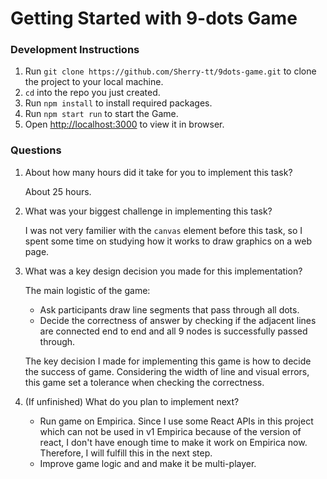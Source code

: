 # Getting Started with 9-dots Game




### Development Instructions
1. Run `git clone https://github.com/Sherry-tt/9dots-game.git` to clone the project to your local machine.
2. `cd` into the repo you just created.
3. Run `npm install` to install required packages.
4. Run `npm start run` to start the Game.
5. Open [http://localhost:3000](http://localhost:3000) to view it in browser.

### Questions
1. About how many hours did it take for you to implement this task?

    About 25 hours.

2. What was your biggest challenge in implementing this task?

   I was not very familier with the `canvas` element before this task, so I spent some time on studying how it works to draw graphics on a web page.
   
3. What was a key design decision you made for this implementation?

   The main logistic of the game:
   - Ask participants draw line segments that pass through all dots.
   - Decide the correctness of answer by checking if the adjacent lines are connected end to end and all 9 nodes is successfully passed through.

   The key decision I made for implementing this game is how to decide the success of game. Considering the width of line and visual errors, this game set a tolerance when checking the correctness.
   
4. (If unfinished) What do you plan to implement next?
  
   - Run game on Empirica. Since I use some React APIs in this project which can not be used in v1 Empirica because of the version of react, I don't have enough time to make it work on Empirica now. Therefore, I will fulfill this in the next step.
   - Improve game logic and and make it be multi-player.
  

